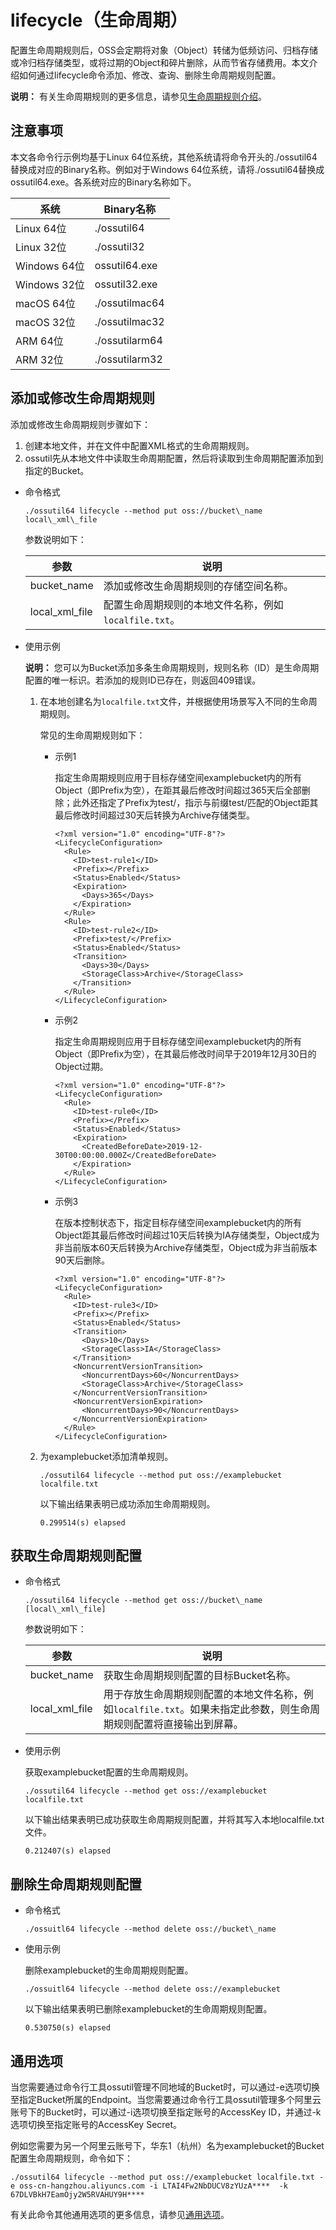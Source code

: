 # lifecycle（生命周期）

配置生命周期规则后，OSS会定期将对象（Object）转储为低频访问、归档存储或冷归档存储类型，或将过期的Object和碎片删除，从而节省存储费用。本文介绍如何通过lifecycle命令添加、修改、查询、删除生命周期规则配置。

**说明：** 有关生命周期规则的更多信息，请参见[生命周期规则介绍](/intl.zh-CN/开发指南/对象/文件（Object）/文件生命周期/生命周期规则介绍.md)。

## 注意事项

本文各命令行示例均基于Linux 64位系统，其他系统请将命令开头的./ossutil64替换成对应的Binary名称。例如对于Windows 64位系统，请将./ossutil64替换成ossutil64.exe。各系统对应的Binary名称如下。

|系统|Binary名称|
|--|--------|
|Linux 64位|./ossutil64|
|Linux 32位|./ossutil32|
|Windows 64位|ossutil64.exe|
|Windows 32位|ossutil32.exe|
|macOS 64位|./ossutilmac64|
|macOS 32位|./ossutilmac32|
|ARM 64位|./ossutilarm64|
|ARM 32位|./ossutilarm32|

## 添加或修改生命周期规则

添加或修改生命周期规则步骤如下：

1.  创建本地文件，并在文件中配置XML格式的生命周期规则。
2.  ossutil先从本地文件中读取生命周期配置，然后将读取到生命周期配置添加到指定的Bucket。

-   命令格式

    ```
    ./ossutil64 lifecycle --method put oss://bucket\_name local\_xml\_file
    ```

    参数说明如下：

    |参数|说明|
    |--|--|
    |bucket\_name|添加或修改生命周期规则的存储空间名称。|
    |local\_xml\_file|配置生命周期规则的本地文件名称，例如`localfile.txt`。|

-   使用示例

    **说明：** 您可以为Bucket添加多条生命周期规则，规则名称（ID）是生命周期配置的唯一标识。若添加的规则ID已存在，则返回409错误。

    1.  在本地创建名为`localfile.txt`文件，并根据使用场景写入不同的生命周期规则。

        常见的生命周期规则如下：

        -   示例1

            指定生命周期规则应用于目标存储空间examplebucket内的所有Object（即Prefix为空），在距其最后修改时间超过365天后全部删除；此外还指定了Prefix为test/，指示与前缀test/匹配的Object距其最后修改时间超过30天后转换为Archive存储类型。

            ```
            <?xml version="1.0" encoding="UTF-8"?>
            <LifecycleConfiguration>
              <Rule>
                <ID>test-rule1</ID>
                <Prefix></Prefix>
                <Status>Enabled</Status>
                <Expiration>
                  <Days>365</Days>
                </Expiration>
              </Rule>
              <Rule>
                <ID>test-rule2</ID>
                <Prefix>test/</Prefix>
                <Status>Enabled</Status>
                <Transition>
                  <Days>30</Days>
                  <StorageClass>Archive</StorageClass>
                </Transition>
              </Rule>
            </LifecycleConfiguration>
            ```

        -   示例2

            指定生命周期规则应用于目标存储空间examplebucket内的所有Object（即Prefix为空），在其最后修改时间早于2019年12月30日的Object过期。

            ```
            <?xml version="1.0" encoding="UTF-8"?>
            <LifecycleConfiguration>
              <Rule>
                <ID>test-rule0</ID>
                <Prefix></Prefix>
                <Status>Enabled</Status>
                <Expiration>
                  <CreatedBeforeDate>2019-12-30T00:00:00.000Z</CreatedBeforeDate>
                </Expiration>
              </Rule>
            </LifecycleConfiguration>
            ```

        -   示例3

            在版本控制状态下，指定目标存储空间examplebucket内的所有Object距其最后修改时间超过10天后转换为IA存储类型，Object成为非当前版本60天后转换为Archive存储类型，Object成为非当前版本90天后删除。

            ```
            <?xml version="1.0" encoding="UTF-8"?>
            <LifecycleConfiguration>
              <Rule>
                <ID>test-rule3</ID>
                <Prefix></Prefix>
                <Status>Enabled</Status>
                <Transition>
                  <Days>10</Days>
                  <StorageClass>IA</StorageClass>
                </Transition>
                <NoncurrentVersionTransition>
                  <NoncurrentDays>60</NoncurrentDays>
                  <StorageClass>Archive</StorageClass>
                </NoncurrentVersionTransition>
                <NoncurrentVersionExpiration>
                  <NoncurrentDays>90</NoncurrentDays>
                </NoncurrentVersionExpiration>
              </Rule>
            </LifecycleConfiguration>
            ```

    2.  为examplebucket添加清单规则。

        ```
        ./ossutil64 lifecycle --method put oss://examplebucket localfile.txt
        ```

        以下输出结果表明已成功添加生命周期规则。

        ```
        0.299514(s) elapsed
        ```


## 获取生命周期规则配置

-   命令格式

    ```
    ./ossutil64 lifecycle --method get oss://bucket\_name [local\_xml\_file]
    ```

    参数说明如下：

    |参数|说明|
    |--|--|
    |bucket\_name|获取生命周期规则配置的目标Bucket名称。|
    |local\_xml\_file|用于存放生命周期规则配置的本地文件名称，例如`localfile.txt`。如果未指定此参数，则生命周期规则配置将直接输出到屏幕。|

-   使用示例

    获取examplebucket配置的生命周期规则。

    ```
    ./ossutil64 lifecycle --method get oss://examplebucket localfile.txt
    ```

    以下输出结果表明已成功获取生命周期规则配置，并将其写入本地localfile.txt文件。

    ```
    0.212407(s) elapsed
    ```


## 删除生命周期规则配置

-   命令格式

    ```
    ./ossuitl64 lifecycle --method delete oss://bucket\_name
    ```

-   使用示例

    删除examplebucket的生命周期规则配置。

    ```
    ./ossuitl64 lifecycle --method delete oss://examplebucket
    ```

    以下输出结果表明已删除examplebucket的生命周期规则配置。

    ```
    0.530750(s) elapsed
    ```


## 通用选项

当您需要通过命令行工具ossutil管理不同地域的Bucket时，可以通过-e选项切换至指定Bucket所属的Endpoint。当您需要通过命令行工具ossutil管理多个阿里云账号下的Bucket时，可以通过-i选项切换至指定账号的AccessKey ID，并通过-k选项切换至指定账号的AccessKey Secret。

例如您需要为另一个阿里云账号下，华东1（杭州）名为examplebucket的Bucket配置生命周期规则，命令如下：

```
./ossutil64 lifecycle --method put oss://examplebucket localfile.txt -e oss-cn-hangzhou.aliyuncs.com -i LTAI4Fw2NbDUCV8zYUzA****  -k 67DLVBkH7EamOjy2W5RVAHUY9H****
```

有关此命令其他通用选项的更多信息，请参见[通用选项](/intl.zh-CN/常用工具/命令行工具ossutil/查看选项.md)。

